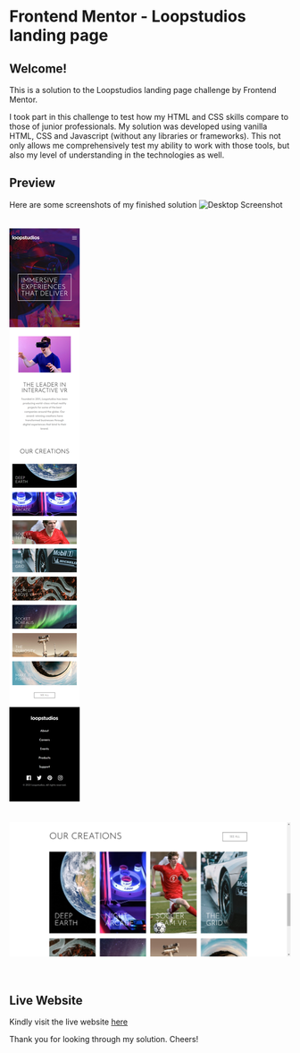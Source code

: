 # Frontend Mentor - Loopstudios landing page

## Welcome!

This is a solution to the Loopstudios landing page challenge by Frontend Mentor.

I took part in this challenge to test how my HTML and CSS skills compare to those of junior professionals. My solution was developed using vanilla HTML, CSS and Javascript (without any libraries or frameworks). This not only allows me comprehensively test my ability to work with those tools, but also my level of understanding in the technologies as well.

## Preview

Here are some screenshots of my finished solution
![Desktop Screenshot](/images/for-README/screencapture-loopstudios.png)<br/><br/><br/>
![Mobile Version](/images/for-README/loopstudios_capture_mobile.png)<br/><br/><br/>
![Creations Grid](/images/for-README/creations-grid-capture.jpg)<br/><br/><br/>

## Live Website

Kindly visit the live website <a target="_blank" href="blaise.loopstudios.vercel.app">here</a>

Thank you for looking through my solution. Cheers!
